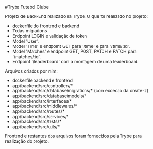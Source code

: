 #Trybe Futebol Clube

Projeto de Back-End realizado na Trybe. O que foi realizado no projeto:

- dockerfile do frontend e backend
- Todas migrations
- Endpoint LOGIN e validação de token
- Model 'User'.
- Model 'Time' e endpoint GET para '/time' e para '/time/:id'.
- Model 'Matches' e endpoint GET, POST, PATCH e PATCH para '/matches/:id'.
- Endpoint '/leaderboard' com a montagem de uma leaderboard.

Arquivos criados por mim:

- dockerfile backend e frontend
- app/backend/src/controllers/*
- app/backend/src/database/migrations/*   (com excecao da create-z)
- app/backend/src/database/models/*
- app/backend/src/interfaces/*
- app/backend/src/middlewares/*
- app/backend/src/routes/*
- app/backend/src/services/*
- app/backend/src/tests/*
- app/backend/src/utils/*

Frontend e restantes dos arquivos foram fornecidos pela Trybe para realização do projeto.

